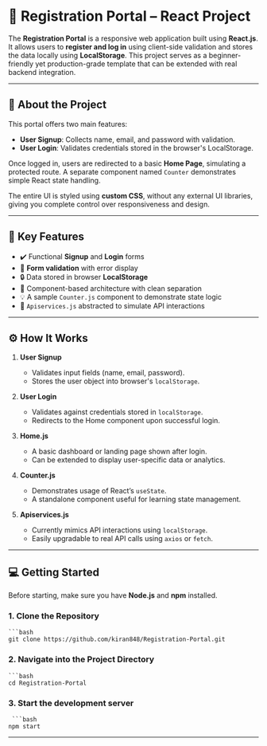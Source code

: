 # 📝 Registration Portal – React Project

The **Registration Portal** is a responsive web application built using **React.js**. It allows users to **register and log in** using client-side validation and stores the data locally using **LocalStorage**. This project serves as a beginner-friendly yet production-grade template that can be extended with real backend integration.

---

## 📖 About the Project

This portal offers two main features:

- **User Signup**: Collects name, email, and password with validation.
- **User Login**: Validates credentials stored in the browser's LocalStorage.

Once logged in, users are redirected to a basic **Home Page**, simulating a protected route. A separate component named `Counter` demonstrates simple React state handling.

The entire UI is styled using **custom CSS**, without any external UI libraries, giving you complete control over responsiveness and design.

---

## 🎨 Key Features

- ✔️ Functional **Signup** and **Login** forms  
- 🧠 **Form validation** with error display  
- 🔒 Data stored in browser **LocalStorage**  
- 🔁 Component-based architecture with clean separation  
- 💡 A sample `Counter.js` component to demonstrate state logic  
- 🔧 `Apiservices.js` abstracted to simulate API interactions  

---

## ⚙️ How It Works

1. **User Signup**  
   - Validates input fields (name, email, password).  
   - Stores the user object into browser's `localStorage`.

2. **User Login**  
   - Validates against credentials stored in `localStorage`.  
   - Redirects to the Home component upon successful login.

3. **Home.js**  
   - A basic dashboard or landing page shown after login.  
   - Can be extended to display user-specific data or analytics.

4. **Counter.js**  
   - Demonstrates usage of React’s `useState`.  
   - A standalone component useful for learning state management.

5. **Apiservices.js**  
   - Currently mimics API interactions using `localStorage`.  
   - Easily upgradable to real API calls using `axios` or `fetch`.

---

## 💻 Getting Started

Before starting, make sure you have **Node.js** and **npm** installed.

### 1. Clone the Repository
    ```bash
    git clone https://github.com/kiran848/Registration-Portal.git
    
### 2. Navigate into the Project Directory
    ```bash
    cd Registration-Portal
    
### 3. Start the development server
     ```bash
    npm start

---
    





